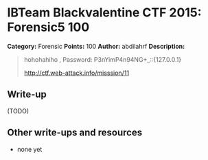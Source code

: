 # IBTeam Blackvalentine CTF 2015: Forensic5 100

**Category:** Forensic
**Points:** 100
**Author:** abdilahrf
**Description:**

> hohohahiho  , Password: P3nYimP4n94NG+_::{127.0.0.1}
>
> http://ctf.web-attack.info/misssion/11

## Write-up

(TODO)

## Other write-ups and resources

* none yet
